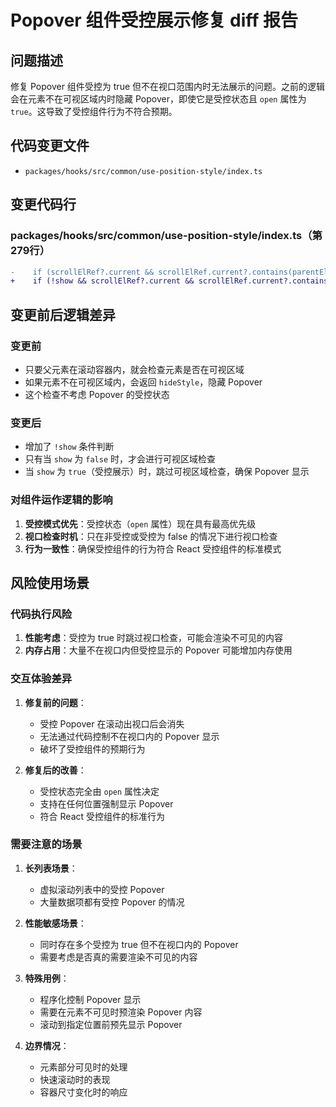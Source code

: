# Popover 组件受控展示修复 diff 报告

## 问题描述

修复 Popover 组件受控为 true 但不在视口范围内时无法展示的问题。之前的逻辑会在元素不在可视区域内时隐藏 Popover，即使它是受控状态且 `open` 属性为 `true`。这导致了受控组件行为不符合预期。

## 代码变更文件

- `packages/hooks/src/common/use-position-style/index.ts`

## 变更代码行

### packages/hooks/src/common/use-position-style/index.ts（第279行）

```diff
-    if (scrollElRef?.current && scrollElRef.current?.contains(parentElRef.current)) {
+    if (!show && scrollElRef?.current && scrollElRef.current?.contains(parentElRef.current)) {
```

## 变更前后逻辑差异

### 变更前
- 只要父元素在滚动容器内，就会检查元素是否在可视区域
- 如果元素不在可视区域内，会返回 `hideStyle`，隐藏 Popover
- 这个检查不考虑 Popover 的受控状态

### 变更后
- 增加了 `!show` 条件判断
- 只有当 `show` 为 `false` 时，才会进行可视区域检查
- 当 `show` 为 `true`（受控展示）时，跳过可视区域检查，确保 Popover 显示

### 对组件运作逻辑的影响

1. **受控模式优先**：受控状态（`open` 属性）现在具有最高优先级
2. **视口检查时机**：只在非受控或受控为 false 的情况下进行视口检查
3. **行为一致性**：确保受控组件的行为符合 React 受控组件的标准模式

## 风险使用场景

### 代码执行风险
1. **性能考虑**：受控为 true 时跳过视口检查，可能会渲染不可见的内容
2. **内存占用**：大量不在视口内但受控显示的 Popover 可能增加内存使用

### 交互体验差异

1. **修复前的问题**：
   - 受控 Popover 在滚动出视口后会消失
   - 无法通过代码控制不在视口内的 Popover 显示
   - 破坏了受控组件的预期行为

2. **修复后的改善**：
   - 受控状态完全由 `open` 属性决定
   - 支持在任何位置强制显示 Popover
   - 符合 React 受控组件的标准行为

### 需要注意的场景

1. **长列表场景**：
   - 虚拟滚动列表中的受控 Popover
   - 大量数据项都有受控 Popover 的情况

2. **性能敏感场景**：
   - 同时存在多个受控为 true 但不在视口内的 Popover
   - 需要考虑是否真的需要渲染不可见的内容

3. **特殊用例**：
   - 程序化控制 Popover 显示
   - 需要在元素不可见时预渲染 Popover 内容
   - 滚动到指定位置前预先显示 Popover

4. **边界情况**：
   - 元素部分可见时的处理
   - 快速滚动时的表现
   - 容器尺寸变化时的响应